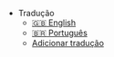 - Tradução
  - [:uk: English](/)
  - [:brazil: Português](/pt-br/)
  - [Adicionar tradução](contributing-doc-site?id=translations)
